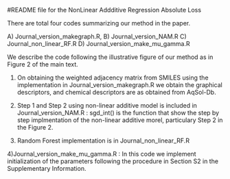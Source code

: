 #README file for the NonLinear Addditive Regression Absolute Loss

There are total four codes summarizing our method in the paper.

A) Journal_version_makegraph.R, B) Journal_version_NAM.R C) Journal_non_linear_RF.R D) Journal_version_make_mu_gamma.R

We describe the code following the illustrative figure of our method as in Figure 2 of the main text.

1) On obtaining the weighted adjacency matrix from  SMILES using the implementation in Journal_version_makegraph.R we obtain the graphical descriptors, and chemical descriptors are as obtained from AqSol-Db.

2) Step 1 and Step 2 using non-linear additive model is included in  Journal_version_NAM.R : sgd_int() is the function that show the step by step implmentation of the non-linear additive morel, particulary Step 2 in the Figure 2.

3) Random Forest implementation is in Journal_non_linear_RF.R

4)Journal_version_make_mu_gamma.R : In this code we implement initialization of the parameters following the procedure in Section S2 in the Supplementary Information.
